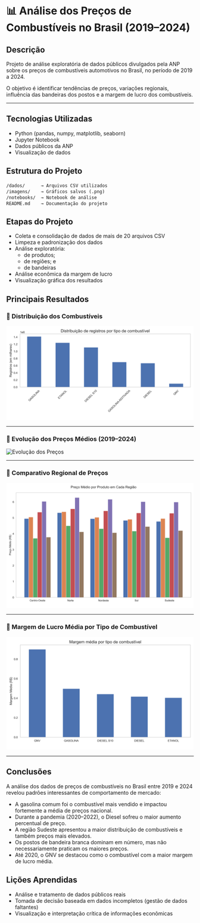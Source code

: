 
# 📊 Análise dos Preços de Combustíveis no Brasil (2019–2024)

## Descrição

Projeto de análise exploratória de dados públicos divulgados pela ANP sobre os preços de combustíveis automotivos no Brasil, no período de 2019 a 2024.


O objetivo é identificar tendências de preços, variações regionais, influência das bandeiras dos postos e a margem de lucro dos combustíveis.

---

## Tecnologias Utilizadas

- Python (pandas, numpy, matplotlib, seaborn)
- Jupyter Notebook
- Dados públicos da ANP
- Visualização de dados

## Estrutura do Projeto

```
/dados/      → Arquivos CSV utilizados
/imagens/    → Gráficos salvos (.png)
/notebooks/  → Notebook de análise
README.md    → Documentação do projeto
```

## Etapas do Projeto

- Coleta e consolidação de dados de mais de 20 arquivos CSV
- Limpeza e padronização dos dados
- Análise exploratória:
    - de produtos;
    - de regiões; e
    - de bandeiras
- Análise econômica da margem de lucro
- Visualização gráfica dos resultados

## Principais Resultados

### 🔹 Distribuição dos Combustíveis
![Distribuição dos Combustíveis](imagens/distribuicao_combustiveis.png)

---

### 🔹 Evolução dos Preços Médios (2019–2024)
![Evolução dos Preços](imagens/evolevolucao_preco.png)

---

### 🔹 Comparativo Regional de Preços
![Comparativo de Preço por Região](imagens/preco_medio_regiao.png)

---

### 🔹 Margem de Lucro Média por Tipo de Combustível
![Margem de Lucro por Combustível](imagens/margem_lucro_combustiveis.png)

---

## Conclusões

A análise dos dados de preços de combustíveis no Brasil entre 2019 e 2024 revelou padrões interessantes de comportamento de mercado:

- A gasolina comum foi o combustível mais vendido e impactou fortemente a média de preços nacional.
- Durante a pandemia (2020–2022), o Diesel sofreu o maior aumento percentual de preço.
- A região Sudeste apresentou a maior distribuição de combustíveis e também preços mais elevados.
- Os postos de bandeira branca dominam em número, mas não necessariamente praticam os maiores preços.
- Até 2020, o GNV se destacou como o combustível com a maior margem de lucro média.

## Lições Aprendidas

- Análise e tratamento de dados públicos reais
- Tomada de decisão baseada em dados incompletos (gestão de dados faltantes)
- Visualização e interpretação crítica de informações econômicas
